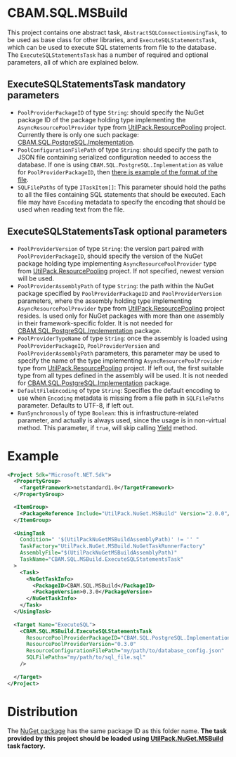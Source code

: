 # CBAM.SQL.MSBuild
This project contains one abstract task, `AbstractSQLConnectionUsingTask`, to be used as base class for other libraries, and `ExecuteSQLStatementsTask`, which can be used to execute SQL statements from file to the database.
The `ExecuteSQLStatementsTask` has a number of required and optional parameters, all of which are explained below.

## ExecuteSQLStatementsTask mandatory parameters
* `PoolProviderPackageID` of type `String`: should specify the NuGet package ID of the package holding type implementing the `AsyncResourcePoolProvider` type from [UtilPack.ResourcePooling](https://github.com/CometaSolutions/UtilPack/tree/develop/Source/UtilPack.ResourcePooling) project. Currently there is only one such package: [CBAM.SQL.PostgreSQL.Implementation](../CBAM.SQL.PostgreSQL.Implementation).
* `PoolConfigurationFilePath` of type `String`: should specify the path to JSON file containing serialized configuration needed to access the database. If one is using `CBAM.SQL.PostgreSQL.Implementation` as value for `PoolProviderPackageID`, then [there is example of the format of the file](../CBAM.SQL.PostgreSQL.Implementation).
* `SQLFilePaths` of type `ITaskItem[]`: This parameter should hold the paths to all the files containing SQL statements that should be executed. Each file may have `Encoding` metadata to specify the encoding that should be used when reading text from the file.

## ExecuteSQLStatementsTask optional parameters
* `PoolProviderVersion` of type `String`: the version part paired with `PoolProviderPackageID`, should specify the version of the NuGet package holding type implementing `AsyncResourcePoolProvider` type from [UtilPack.ResourcePooling](https://github.com/CometaSolutions/UtilPack/tree/develop/Source/UtilPack.ResourcePooling) project. If not specified, newest version will be used.
* `PoolProviderAssemblyPath` of type `String`: the path within the NuGet package specified by `PoolProviderPackageID` and `PoolProviderVersion` parameters, where the assembly holding type implementing `AsyncResourcePoolProvider` type from [UtilPack.ResourcePooling](../UtilPack.ResourcePooling) project resides. Is used only for NuGet packages with more than one assembly in their framework-specific folder. It is not needed for [CBAM.SQL.PostgreSQL.Implementation](../CBAM.SQL.PostgreSQL.Implementation) package.
* `PoolProviderTypeName` of type `String`: once the assembly is loaded using `PoolProviderPackageID`, `PoolProviderVersion` and `PoolProviderAssemblyPath` parameters, this parameter may be used to specify the name of the type implementing `AsyncResourcePoolProvider` type from [UtilPack.ResourcePooling](../UtilPack.ResourcePooling) project. If left out, the first suitable type from all types defined in the assembly will be used. It is not needed for [CBAM.SQL.PostgreSQL.Implementation](../CBAM.SQL.PostgreSQL.Implementation) package.
* `DefaultFileEncoding` of type `String`: Specifies the default encoding to use when `Encoding` metadata is missing from a file path in `SQLFilePaths` parameter. Defaults to UTF-8, if left out.
* `RunSynchronously` of type `Boolean`: this is infrastructure-related parameter, and actually is always used, since the usage is in non-virtual method. This parameter, if `true`, will skip calling [Yield](https://docs.microsoft.com/en-us/dotnet/api/microsoft.build.framework.ibuildengine3.yield) method.

# Example

```xml
<Project Sdk="Microsoft.NET.Sdk">
  <PropertyGroup>
    <TargetFramework>netstandard1.0</TargetFramework>
  </PropertyGroup>

  <ItemGroup>
    <PackageReference Include="UtilPack.NuGet.MSBuild" Version="2.0.0"/>
  </ItemGroup>
  
  <UsingTask
    Condition=" '$(UtilPackNuGetMSBuildAssemblyPath)' != '' "
    TaskFactory="UtilPack.NuGet.MSBuild.NuGetTaskRunnerFactory"
    AssemblyFile="$(UtilPackNuGetMSBuildAssemblyPath)"
    TaskName="CBAM.SQL.MSBuild.ExecuteSQLStatementsTask"
  >
    <Task>
      <NuGetTaskInfo>
        <PackageID>CBAM.SQL.MSBuild</PackageID>
        <PackageVersion>0.3.0</PackageVersion>
      </NuGetTaskInfo>
    </Task>
  </UsingTask>
  
  <Target Name="ExecuteSQL">
    <CBAM.SQL.MSBuild.ExecuteSQLStatementsTask
      ResourcePoolProviderPackageID="CBAM.SQL.PostgreSQL.Implementation"
      ResourcePoolProviderVersion="0.3.0"
      ResourceConfigurationFilePath="my/path/to/database_config.json"
      SQLFilePaths="my/path/to/sql_file.sql"
    />
    
  </Target>
</Project>
```

# Distribution
The [NuGet package](http://www.nuget.org/packages/UtilPack.NuGet.Deployment.MSBuild) has the same package ID as this folder name.
__The task provided by this project should be loaded using [UtilPack.NuGet.MSBuild](../UtilPack.NuGet.MSBuild) task factory.__
